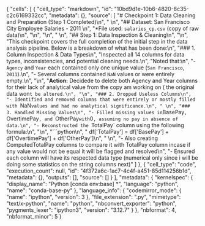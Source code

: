 {
 "cells": [
  {
   "cell_type": "markdown",
   "id": "10bd9d1e-10b6-4820-8c35-c2c6169332cc",
   "metadata": {},
   "source": [
    "# Checkpoint 1: Data Cleaning and Preparation (Step 1 Completed)\n",
    "    \n",
    "##  Dataset: San Francisco City Employee Salaries - 2011  \n",
    "*File used: `salaries_cp.csv` (copy of raw data)\n",
    "\n",
    "\n",
    "    \n",
    "## Step 1: Data Inspection & Cleaning\n",
    "\n",
    "This checkpoint covers the full completion of the initial step in the data analysis pipeline. Below is a breakdown of what has been done:\n",
    "### 1. Column Inspection & Data Types\n",
    "Inspected all 14 columns for data types, inconsistencies, and potential cleaning needs.\n",
    "Noted that:\n",
    "- `Agency` and `Year` each contained only one unique value (`San Francisco`, `2011`).\n",
    "- Several columns contained `NaN` values or were entirely empty.\n",
    "\n",
    "**Action:** Decidede to delete both Agency and Year columns for their lack of analytical value from the copy am working on ( the original data won`t be altered.\n",
    "\n",
    "### 2. Dropped Useless Columns\n",
    "- Identified and removed columns that were entirely or mostly filled with `NaN` values and had no analytical significance.\n",
    " \n",
    "###  3. Handled Missing Values\n",
    "- Filled missing values in `BasePay`, `OvertimePay`, and `OtherPay` with `0`, assuming no pay in absence of data.\n",
    "- Reconstructed the `TotalPay` column using the following formula:\n",
    "\n",
    "```python\n",
    "        df['TotalPay'] = df['BasePay'] + df['OvertimePay'] + df['OtherPay']\n",
    "        \n",
    "- Also creating ComputedTotalPay  columns to compare it with TotalPay column incase if any value would not be equal it will be flagged and resolved\n",
    "- Ensured each column will have its respected data type (numerical only since i will be doing some statistics on the string columns next)"
   ]
  },
  {
   "cell_type": "code",
   "execution_count": null,
   "id": "4f372a6c-1ac7-4c4f-a451-85d114256b1d",
   "metadata": {},
   "outputs": [],
   "source": []
  }
 ],
 "metadata": {
  "kernelspec": {
   "display_name": "Python [conda env:base] *",
   "language": "python",
   "name": "conda-base-py"
  },
  "language_info": {
   "codemirror_mode": {
    "name": "ipython",
    "version": 3
   },
   "file_extension": ".py",
   "mimetype": "text/x-python",
   "name": "python",
   "nbconvert_exporter": "python",
   "pygments_lexer": "ipython3",
   "version": "3.12.7"
  }
 },
 "nbformat": 4,
 "nbformat_minor": 5
}
